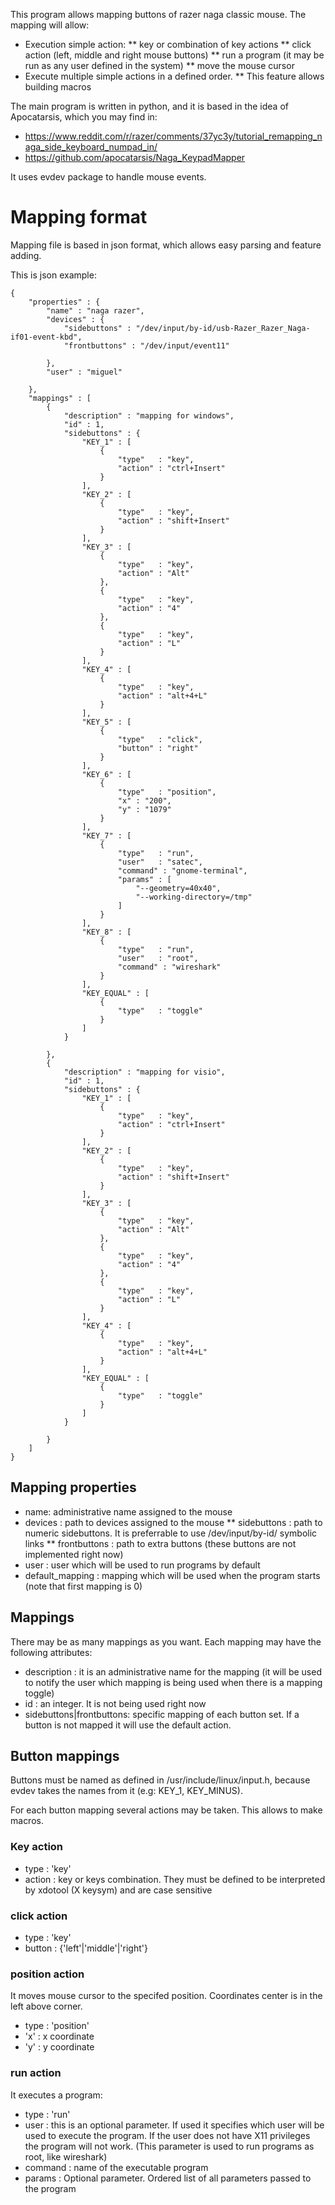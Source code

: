 This program allows mapping buttons of razer naga classic mouse. The mapping will allow:
* Execution simple action:
** key or combination of key actions
** click action (left, middle and right mouse buttons)
** run a program (it may be run as any user defined in the system)
** move the mouse cursor
* Execute multiple simple actions in a defined order.
** This feature allows building macros

The main program is written in python, and it is based in the idea of Apocatarsis, which you may find in:
* https://www.reddit.com/r/razer/comments/37yc3y/tutorial_remapping_naga_side_keyboard_numpad_in/
* https://github.com/apocatarsis/Naga_KeypadMapper

It uses evdev package to handle mouse events.

# Mapping format

Mapping file is based in json format, which allows easy parsing and feature adding.

This is json example:
```
{
    "properties" : {
        "name" : "naga razer",
        "devices" : {
            "sidebuttons" : "/dev/input/by-id/usb-Razer_Razer_Naga-if01-event-kbd",
            "frontbuttons" : "/dev/input/event11"

        },
        "user" : "miguel"

    },
    "mappings" : [
        {
            "description" : "mapping for windows",
            "id" : 1,
            "sidebuttons" : {
                "KEY_1" : [
                    {
                        "type"   : "key",
                        "action" : "ctrl+Insert"
                    }
                ],
                "KEY_2" : [
                    {
                        "type"   : "key",
                        "action" : "shift+Insert"
                    }
                ],
                "KEY_3" : [
                    {
                        "type"   : "key",
                        "action" : "Alt"
                    },
                    {
                        "type"   : "key",
                        "action" : "4"
                    },
                    {
                        "type"   : "key",
                        "action" : "L"
                    }
                ],
                "KEY_4" : [
                    {
                        "type"   : "key",
                        "action" : "alt+4+L"
                    }
                ],
                "KEY_5" : [
                    {
                        "type"   : "click",
                        "button" : "right"
                    }
                ],
                "KEY_6" : [
                    {
                        "type"   : "position",
                        "x" : "200",
                        "y" : "1079"
                    }
                ],
                "KEY_7" : [
                    {
                        "type"   : "run",
                        "user"   : "satec",
                        "command" : "gnome-terminal",
                        "params" : [
                            "--geometry=40x40",
                            "--working-directory=/tmp"
                        ]
                    }
                ],
                "KEY_8" : [
                    {
                        "type"   : "run",
                        "user"   : "root",
                        "command" : "wireshark"
                    }
                ],
                "KEY_EQUAL" : [
                    {
                        "type"   : "toggle"
                    }
                ]
            }

        },
        {
            "description" : "mapping for visio",
            "id" : 1,
            "sidebuttons" : {
                "KEY_1" : [
                    {
                        "type"   : "key",
                        "action" : "ctrl+Insert"
                    }
                ],
                "KEY_2" : [
                    {
                        "type"   : "key",
                        "action" : "shift+Insert"
                    }
                ],
                "KEY_3" : [
                    {
                        "type"   : "key",
                        "action" : "Alt"
                    },
                    {
                        "type"   : "key",
                        "action" : "4"
                    },
                    {
                        "type"   : "key",
                        "action" : "L"
                    }
                ],
                "KEY_4" : [
                    {
                        "type"   : "key",
                        "action" : "alt+4+L"
                    }
                ],
                "KEY_EQUAL" : [
                    {
                        "type"   : "toggle"
                    }
                ]
            }

        }
    ]
}
```


## Mapping properties

* name: administrative name assigned to the mouse
* devices : path to devices assigned to the mouse
** sidebuttons : path to numeric sidebuttons. It is preferrable to use /dev/input/by-id/ symbolic links
** frontbuttons : path to extra buttons (these buttons are not implemented right now)
* user : user which will be used to run programs by default
* default_mapping : mapping which will be used when the program starts (note that first mapping is 0)


## Mappings

There may be as many mappings as you want. Each mapping may have the following attributes:

* description : it is an administrative name for the mapping (it will be used to notify the user which mapping is being used when there is a mapping toggle)
* id : an integer. It is not being used right now
* sidebuttons|frontbuttons: specific mapping of each button set. If a button is not mapped it will use the default action.

## Button mappings

Buttons must be named as defined in /usr/include/linux/input.h, because evdev takes the names from it (e.g: KEY_1, KEY_MINUS).

For each button mapping several actions may be taken. This allows to make macros.

### Key action

* type : 'key'
* action : key or keys combination. They must be defined to be interpreted by xdotool (X keysym) and are case sensitive

### click action

* type : 'key'
* button : {'left'|'middle'|'right'}

### position action

It moves mouse cursor to the specifed position. Coordinates center is in the left above corner.

* type : 'position'
* 'x' : x coordinate
* 'y' : y coordinate

### run action

It executes a program:

* type : 'run'
* user : this is an optional parameter. If used it specifies which user will be used to execute the program. If the user does not have X11 privileges the program will not work. (This parameter is used to run programs as root, like wireshark)
* command : name of the executable program
* params : Optional parameter. Ordered list of all parameters passed to the program


